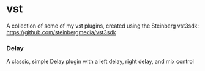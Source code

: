 # vst
A collection of some of my vst plugins, created using the Steinberg vst3sdk: https://github.com/steinbergmedia/vst3sdk

### Delay
A classic, simple Delay plugin with a left delay, right delay, and mix control

